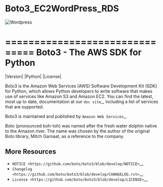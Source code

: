 # Boto3_EC2WordPress_RDS

![Wordpress](/picture/Boto3_EC2_RDS.png.jpg)


===============================
Boto3 - The AWS SDK for Python
===============================

|Version| |Python| |License|

Boto3 is the Amazon Web Services (AWS) Software Development Kit (SDK) for
Python, which allows Python developers to write software that makes use
of services like Amazon S3 and Amazon EC2. You can find the latest, most
up to date, documentation at our `doc site`_, including a list of
services that are supported.

Boto3 is maintained and published by `Amazon Web Services`_.

Boto (pronounced boh-toh) was named after the fresh water dolphin native to the Amazon river. The name was chosen by the author of the original Boto library, Mitch Garnaat, as a reference to the company.

More Resources
--------------

* `NOTICE <https://github.com/boto/boto3/blob/develop/NOTICE>`__
* `Changelog <https://github.com/boto/boto3/blob/develop/CHANGELOG.rst>`__
* `License <https://github.com/boto/boto3/blob/develop/LICENSE>`__